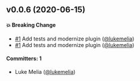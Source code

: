 ## v0.0.6 (2020-06-15)

#### :boom: Breaking Change
* [#1](https://github.com/yapplabs/broccoli-base64-css/pull/1) Add tests and modernize plugin ([@lukemelia](https://github.com/lukemelia))
* [#1](https://github.com/yapplabs/broccoli-base64-css/pull/1) Add tests and modernize plugin ([@lukemelia](https://github.com/lukemelia))

#### Committers: 1
- Luke Melia ([@lukemelia](https://github.com/lukemelia))

